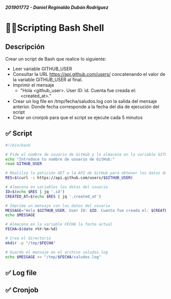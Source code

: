 ***201901772 - Daniel Reginaldo Dubón Rodríguez***

# 👨‍💻Scripting Bash Shell

## Descripción

Crear un script de Bash que realice Io siguiente:

- Leer variable GITHUB_USER
- Consultar Ia URL https://api.github.com/users/ concatenando eI valor de Ia variable GITHUB_USER al final.
- Imprimir el mensaje
  - "Hola <github_user>. User ID: id. Cuenta fue creada el: <created_at>."
- Crear un log file en /tmp/fecha/saludos.log con la salida del mensaje anterior. Donde
fecha corresponde a la fecha del dia de ejecución del script
- Crear un cronjob para que el script se ejecute cada 5 minutos

## ✅ Script
```bash
#!/bin/bash

# Pide el nombre de usuario de GitHub y lo almacena en la variable GITHUB_USER
echo "Introduce tu nombre de usuario de GitHub:"
read GITHUB_USER

# Realilza la petición GET a la API de GitHub para obtener los datos del usuario
RES=$(curl -s https://api.github.com/users/$GITHUB_USER)

# Almacena en variables los datos del usuario
ID=$(echo $RES | jq '.id')
CREATED_AT=$(echo $RES | jq '.created_at')

# Imprime un mensaje con los datos del usuario
MESSAGE="Hola $GITHUB_USER. User ID: $ID. Cuenta fue creada el: $CREATED_AT."
echo $MESSAGE

# Almacena en la variable FECHA la fecha actual
FECHA=$(date +%Y-%m-%d)

# Crea el directorio
mkdir -p "/tmp/$FECHA"

# Guarda el mensaje en el archivo saludos.log
echo $MESSAGE >> "/tmp/$FECHA/saludos.log"
```

## ✅ Log file

## ✅ Cronjob